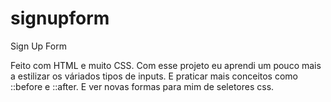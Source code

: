 # signupform
Sign Up Form

Feito com HTML e muito CSS. 
Com esse projeto eu aprendi um pouco mais a estilizar os váriados tipos de inputs. E praticar mais conceitos como ::before e ::after. E ver novas formas para mim de seletores css.

